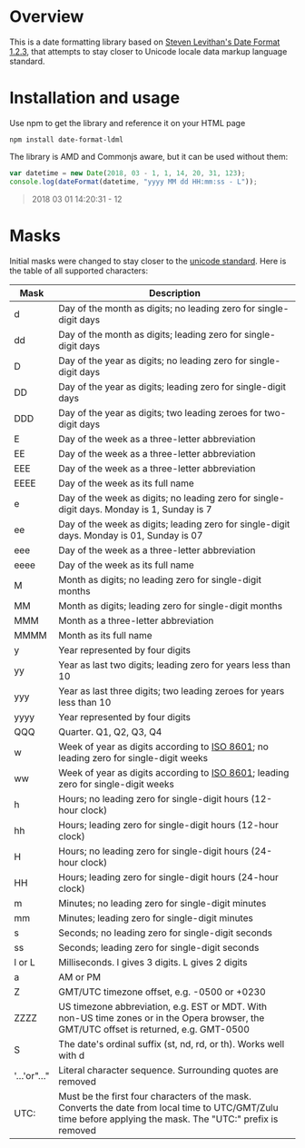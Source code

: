 # Overview
This is a date formatting library based on [Steven Levithan's Date Format 1.2.3](http://blog.stevenlevithan.com/archives/date-time-format), that attempts to stay closer to Unicode locale data markup language standard.
# Installation and usage
Use npm to get the library and reference it on your HTML page
```
npm install date-format-ldml
```
The library is AMD and Commonjs aware, but it can be used without them:
```javascript
var datetime = new Date(2018, 03 - 1, 1, 14, 20, 31, 123);
console.log(dateFormat(datetime, "yyyy MM dd HH:mm:ss - L"));
```
> 2018 03 01 14:20:31 - 12
# Masks
Initial masks were changed to stay closer to the [unicode standard](http://www.unicode.org/reports/tr35/tr35-31/tr35-dates.html#Date_Format_Patterns). Here is the table of all supported characters:

| Mask     | Description                                                                                                                                                                     |
|----------|---------------------------------------------------------------------------------------------------------------------------------------------------------------------------------|
| d        | Day of the month as digits; no leading zero for single-digit days                                                                                                               |
| dd       | Day of the month as digits; leading zero for single-digit days                                                                                                                  |
| D        | Day of the year as digits; no leading zero for single-digit days                                                                                                                |
| DD       | Day of the year as digits; leading zero for single-digit days                                                                                                                   |
| DDD      | Day of the year as digits; two leading zeroes for two-digit days                                                                                                                |
| E        | Day of the week as a three-letter abbreviation                                                                                                                                  |
| EE       | Day of the week as a three-letter abbreviation                                                                                                                                  |
| EEE      | Day of the week as a three-letter abbreviation                                                                                                                                  |
| EEEE     | Day of the week as its full name                                                                                                                                                |
| e        | Day of the week as digits; no leading zero for single-digit days. Monday is 1, Sunday is 7                                                                                      |
| ee       | Day of the week as digits; leading zero for single-digit days. Monday is 01, Sunday is 07                                                                                       |
| eee      | Day of the week as a three-letter abbreviation                                                                                                                                  |
| eeee     | Day of the week as its full name                                                                                                                                                |
| M        | Month as digits; no leading zero for single-digit months                                                                                                                        |
| MM       | Month as digits; leading zero for single-digit months                                                                                                                           |
| MMM      | Month as a three-letter abbreviation                                                                                                                                            |
| MMMM     | Month as its full name                                                                                                                                                          |
| y        | Year represented by four digits                                                                                                                                                 |
| yy       | Year as last two digits; leading zero for years less than 10                                                                                                                    |
| yyy      | Year as last three digits; two leading zeroes for years less than 10                                                                                                            |
| yyyy     | Year represented by four digits                                                                                                                                                 |
| QQQ      | Quarter. Q1, Q2, Q3, Q4                                                                                                                                                         |
| w        | Week of year as digits according to [ISO 8601](https://en.wikipedia.org/wiki/ISO_week_date#Calculating_the_week_number_of_a_given_date); no leading zero for single-digit weeks |
| ww       | Week of year as digits according to [ISO 8601](https://en.wikipedia.org/wiki/ISO_week_date#Calculating_the_week_number_of_a_given_date); leading zero for single-digit weeks    |
| h        | Hours; no leading zero for single-digit hours (12-hour clock)                                                                                                                   |
| hh       | Hours; leading zero for single-digit hours (12-hour clock)                                                                                                                      |
| H        | Hours; no leading zero for single-digit hours (24-hour clock)                                                                                                                   |
| HH       | Hours; leading zero for single-digit hours (24-hour clock)                                                                                                                      |
| m        | Minutes; no leading zero for single-digit minutes                                                                                                                               |
| mm       | Minutes; leading zero for single-digit minutes                                                                                                                                  |
| s        | Seconds; no leading zero for single-digit seconds                                                                                                                               |
| ss       | Seconds; leading zero for single-digit seconds                                                                                                                                  |
| l or L   | Milliseconds. l gives 3 digits. L gives 2 digits                                                                                                                                |
| a        | AM or PM                                                                                                                                                                        |
| Z        | GMT/UTC timezone offset, e.g. -0500 or +0230                                                                                                                                    |
| ZZZZ     | US timezone abbreviation, e.g. EST or MDT. With non-US time zones or in the Opera browser, the GMT/UTC offset is returned, e.g. GMT-0500                                        |
| S        | The date's ordinal suffix (st, nd, rd, or th). Works well with d                                                                                                                |
| '…'or"…" | Literal character sequence. Surrounding quotes are removed                                                                                                                      |
| UTC:     | Must be the first four characters of the mask. Converts the date from local time to UTC/GMT/Zulu time before applying the mask. The "UTC:" prefix is removed                    |
